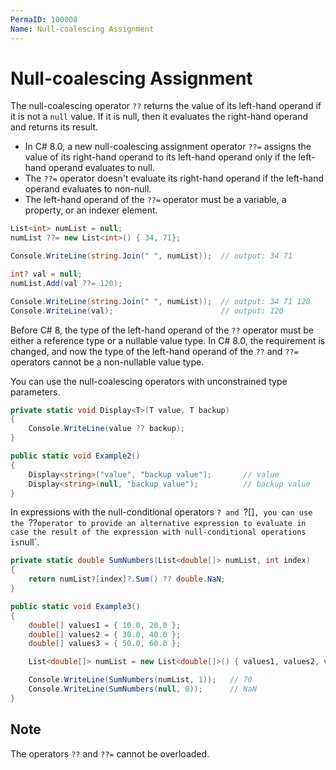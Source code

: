 ```yaml
---
PermaID: 100008
Name: Null-coalescing Assignment
---
```


# Null-coalescing Assignment

The null-coalescing operator `??` returns the value of its left-hand operand if it is not a `null` value. If it is null, then it evaluates the right-hand operand and returns its result. 

 - In C# 8.0, a new null-coalescing assignment operator `??=` assigns the value of its right-hand operand to its left-hand operand only if the left-hand operand evaluates to null. 
 - The `??=` operator doesn't evaluate its right-hand operand if the left-hand operand evaluates to non-null.
 - The left-hand operand of the `??=` operator must be a variable, a property, or an indexer element.

```csharp
List<int> numList = null;
numList ??= new List<int>() { 34, 71};

Console.WriteLine(string.Join(" ", numList));  // output: 34 71

int? val = null;
numList.Add(val ??= 120);

Console.WriteLine(string.Join(" ", numList));  // output: 34 71 120
Console.WriteLine(val);                        // output: 120
```

Before C# 8, the type of the left-hand operand of the `??` operator must be either a reference type or a nullable value type. In C# 8.0, the requirement is changed, and now the type of the left-hand operand of the `??` and `??=` operators cannot be a non-nullable value type. 

You can use the null-coalescing operators with unconstrained type parameters.

```csharp
private static void Display<T>(T value, T backup)
{
    Console.WriteLine(value ?? backup);
}

public static void Example2()
{
    Display<string>("value", "backup value");       // value
    Display<string>(null, "backup value");          // backup value
}
```

In expressions with the null-conditional operators `? and `?[]`, you can use the `??` operator to provide an alternative expression to evaluate in case the result of the expression with null-conditional operations is `null`.

```csharp
private static double SumNumbers(List<double[]> numList, int index)
{
    return numList?[index]?.Sum() ?? double.NaN;
}

public static void Example3()
{
    double[] values1 = { 10.0, 20.0 };
    double[] values2 = { 30.0, 40.0 };
    double[] values3 = { 50.0, 60.0 };

    List<double[]> numList = new List<double[]>() { values1, values2, values3 };

    Console.WriteLine(SumNumbers(numList, 1));   // 70
    Console.WriteLine(SumNumbers(null, 0));      // NaN
}
```

## Note

The operators `??` and `??=` cannot be overloaded.
